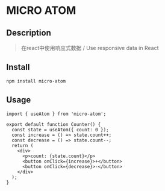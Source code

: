 # MICRO ATOM

## Description

> 在react中使用响应式数据 / Use responsive data in React

## Install

```bash
npm install micro-atom
```

## Usage

```tsx
import { useAtom } from 'micro-atom';

export default function Counter() {
  const state = useAtom({ count: 0 });
  const increase = () => state.count++;
  const decrease = () => state.count--;
  return (
    <div>
      <p>count: {state.count}</p>
      <button onClick={increase}>+</button>
      <button onClick={decrease}>-</button>
    </div>
  );
}

```
